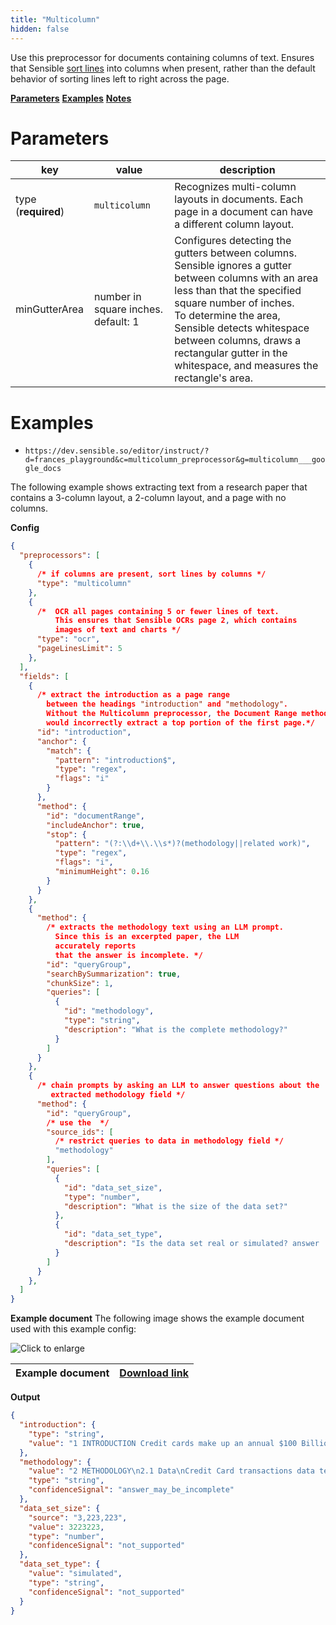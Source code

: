 ```yaml
---
title: "Multicolumn"
hidden: false
---
```


Use this preprocessor for documents containing columns of text. Ensures that Sensible [sort lines](doc:lines#line-sorting) into columns when present, rather than the default behavior of sorting lines left to right across the page.

[**Parameters**](doc:multicolumn#parameters)
[**Examples**](doc:multicolumn#examples)
[**Notes**](doc:multicolumn#notes)

Parameters
====

| key                 | value                               | description                                                  |
| ------------------- | ----------------------------------- | ------------------------------------------------------------ |
| type (**required**) | `multicolumn`                       | Recognizes multi-column layouts in documents. Each page in a document can have a different column layout. |
| minGutterArea       | number in square inches. default: 1 | Configures detecting the gutters between columns. Sensible ignores a gutter between columns with an area less than that the specified square number of inches.<br/> To determine the area, Sensible detects whitespace between columns, draws a rectangular gutter in the whitespace, and measures the rectangle's area. |

Examples
====



- `https://dev.sensible.so/editor/instruct/?d=frances_playground&c=multicolumn_preprocessor&g=multicolumn___google_docs`

The following example shows extracting text from a research paper that contains a 3-column layout, a 2-column layout, and a page with no columns.

**Config**

```json
{
  "preprocessors": [
    {
      /* if columns are present, sort lines by columns */
      "type": "multicolumn"
    },
    {
      /*  OCR all pages containing 5 or fewer lines of text. 
          This ensures that Sensible OCRs page 2, which contains 
          images of text and charts */
      "type": "ocr",
      "pageLinesLimit": 5
    },
  ],
  "fields": [
    {
      /* extract the introduction as a page range
        between the headings "introduction" and "methodology".
        Without the Multicolumn preprocessor, the Document Range method
        would incorrectly extract a top portion of the first page.*/
      "id": "introduction",
      "anchor": {
        "match": {
          "pattern": "introduction$",
          "type": "regex",
          "flags": "i"
        }
      },
      "method": {
        "id": "documentRange",
        "includeAnchor": true,
        "stop": {
          "pattern": "(?:\\d+\\.\\s*)?(methodology||related work)",
          "type": "regex",
          "flags": "i",
          "minimumHeight": 0.16
        }
      }
    },
    {
      "method": {
        /* extracts the methodology text using an LLM prompt.
          Since this is an excerpted paper, the LLM
          accurately reports
          that the answer is incomplete. */
        "id": "queryGroup",
        "searchBySummarization": true,
        "chunkSize": 1,
        "queries": [
          {
            "id": "methodology",
            "type": "string",
            "description": "What is the complete methodology?"
          }
        ]
      }
    },
    {
      /* chain prompts by asking an LLM to answer questions about the
         extracted methodology field */
      "method": {
        "id": "queryGroup",
        /* use the  */
        "source_ids": [
          /* restrict queries to data in methodology field */
          "methodology"
        ],
        "queries": [
          {
            "id": "data_set_size",
            "type": "number",
            "description": "What is the size of the data set?"
          },
          {
            "id": "data_set_type",
            "description": "Is the data set real or simulated? answer 'real' or 'simulated'"
          }
        ]
      }
    },
  ]
}
```

**Example document**
The following image shows the example document used with this example config:

![Click to enlarge](https://raw.githubusercontent.com/sensible-hq/sensible-docs/main/readme-sync/assets/v0/images/final/TB_D.png)

| Example document | [Download link](https://raw.githubusercontent.com/sensible-hq/sensible-docs/main/readme-sync/assets/v0/pdfs/TB_D.pdf) |
| ---------------- | ------------------------------------------------------------ |

**Output**

```json
{
  "introduction": {
    "type": "string",
    "value": "1 INTRODUCTION Credit cards make up an annual $100 Billion global market. As credit cards become more and more popular in the digital age, they also come with their inherent risks. Credit card fraud is the act of a fraudulent credit card transaction in order for criminals to acquire money or goods and services not belonging to them. Criminals committing credit card fraud are rarely apprehended and therefore, automatic credit card fraud detection can be of great significance. The task of automation credit card fraud classification is not easy, since the data-sets for credit card transactions are severely imbalanced. An imbalanced data-set is one where the proportion of one class is significantly higher than the rest of the classes. Classification tasks on imbalanced data-sets are difficult since it tends to be possible to gain a high level of accuracy despite misclassifying most of the data points from the minority class. A plausible way of attempting to classify on an imbalanced data-set is to apply class weights such that each data point from the minority class is given more importance and each data point from the majority class is given less importance. This study will attempt to see how class weights can help tackle the task of credit card fraud classification. This will be done by comparing Binary Logistic Regression model and Random Forest Classifier model without weights to those with class weights. This study will aim to find if a weighted classification will be able to improve upon the unweighted classification of credit card fraud detection. 2 METHODOLOGY 2.1 Data Credit Card transactions data tend to contain confidential information and therefore, they are scarcely available to the public. Hence, the data-set for this study is one created from a simulator, PaySim, that simulates credit card transactions. The simulator utilizes a private data-set to generate a simulated data-set that mimics ordinary credit card transactions along with fraudulent activity. The data-set contains 3,223,223 synthetic transactions. Table 1. Fields of the Data-set Field Data Type Description type of transaction STRING type amount of the transaction DOUBLE amount account balance before the transaction oldbalanceOrg DOUBLE account balance after the transaction newbalanceOrig DOUBLE account balance of recipient before the transaction. oldbalanceDest DOUBLE account balance of recipient after the transaction. newbalanceDest DOUBLE if the transaction is fraudulent or not isFraud Binary Table 2. Frequency and average amount of Valid and Fraudulent Transactions Number of Transactions Category Average Amount Valid $ 156,675.40 3,220,396 Fraudulent 2,827 $ 1,309,250.00 TRANSFER CASH IN TRANSFER CASH_OUT DEBIT PAYMENT CASH_OUT (b) Proportions of fraudulent (a) Proportions of transaction by type transaction by type Fig. 1. Breakdown of proportion of all and fraudulent transactions by type 2.1.1 Exploratory Data Analysis. From table 2 we can see the imbalanced nature of data-set and how on average fraudulent transactions amount is more than 8 times the amount of valid transactions. Figure 1 also demonstrates that how fraudulent transactions are only of type ʼTRANSFERʼ and ʼCASH OUTʼ. Finally, Figure 2 illustrates how the distribution of fraudulent transactions tend to have amount higher than those of valid transactions. 2.2 Pre-processing The data needs to be pre-processed because it contains categorical variables and Machine Learning algorithms use quantitative variables to discriminate between classes. The categorical variable in this data-set that will be used is type. The first transformation applied to the field type is the StringIndexer. The StringIndexer maps the string variable to indices belonging to the set 0, . . . , 𝑛𝑢𝑚𝑏𝑒𝑟𝑂 𝑓 𝑈 𝑛𝑖𝑞𝑢𝑒𝑉 𝑎𝑙𝑢𝑒𝑠 - 1. The order of the index assignment is ordered by frequency of that value in the data-set. Furthermore, the string-indexed variable is now transformed into a one-hot vector using the OneHotEncoder. This creates a vector of length 𝑛 − 1 (where 𝑛 is the number of unique categorical values) where all values are 0.0 except for at the index location which has a value of 1.0. Finally, all the feature variables are placed into one vector which represents the features for the respective transaction. Permission to make digital or hard copies of all or part of this work for personal or classroom use is granted without fee provided that copies are not made or distributed for profit or commercial advantage and that copies bear this notice and the full citation on the first page. Copyrights for components of this work owned by others than ACM must be honored. Abstracting with credit is permitted. To copy otherwise, or republish, to post on servers or to redistribute to lists, requires prior specific permission and/or a fee. Request permissions from permissions@acm.org. © 2021 Association for Computing Machinery. Manuscript submitted to ACM"
  },
  "methodology": {
    "value": "2 METHODOLOGY\n2.1 Data\nCredit Card transactions data tend to contain confidential information and therefore, they are scarcely available to the public. Hence, the data-set for this study is one created from a simulator, PaySim, that simulates credit card transactions. The simulator utilizes a private data-set to generate a simulated data-set that mimics ordinary credit card transactions along with fraudulent activity. The data-set contains 3,223,223 synthetic transactions.\n2.1.1 Exploratory Data Analysis.\nFrom table 2 we can see the imbalanced nature of data-set and how on average fraudulent transactions amount is more than 8 times the amount of valid transactions. Figure 1 also demonstrates that how fraudulent transactions are only of type ʼTRANSFERʼ and ʼCASH OUTʼ. Finally, Figure 2 illustrates how the distribution of fraudulent transactions tend to have amount higher than those of valid transactions. 2.2 Pre-processing The data needs to be pre-processed because it contains categorical variables and Machine Learning algorithms use quantitative variables to discriminate between classes. The categorical variable in this data-set that will be used is type. The first transformation applied to the field type is the StringIndexer. The StringIndexer maps the string variable to indices belonging to the set 0, . . . , 𝑛𝑢𝑚𝑏𝑒𝑟𝑂 𝑓 𝑈 𝑛𝑖𝑞𝑢𝑒𝑉 𝑎𝑙𝑢𝑒𝑠 - 1. The order of the index assignment is ordered by frequency of that value in the data-set. Furthermore, the string-indexed variable is now transformed into a one-hot vector using the OneHotEncoder. This creates a vector of length 𝑛 - 1 (where 𝑛 is the number of unique categorical values) where all values are 0.0 except for at the index location which has a value of 1.0. Finally, all the feature variables are placed into one vector which represents the features for the respective transaction.",
    "type": "string",
    "confidenceSignal": "answer_may_be_incomplete"
  },
  "data_set_size": {
    "source": "3,223,223",
    "value": 3223223,
    "type": "number",
    "confidenceSignal": "not_supported"
  },
  "data_set_type": {
    "value": "simulated",
    "type": "string",
    "confidenceSignal": "not_supported"
  }
}
```
